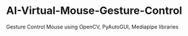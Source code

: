 # AI-Virtual-Mouse-Gesture-Control
Gesture Control Mouse using OpenCV, PyAutoGUI, Mediapipe libraries
